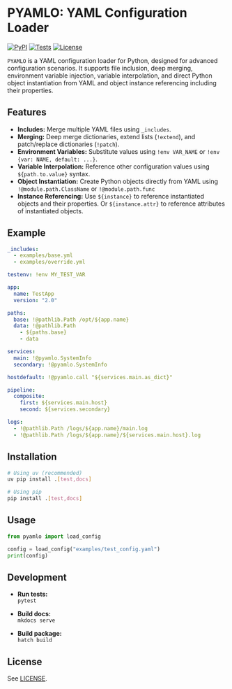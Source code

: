 # PYAMLO: YAML Configuration Loader

[![PyPI](https://img.shields.io/pypi/v/pyamlo?color=0&label=pypi%20package)](https://pypi.org/project/pyamlo/)
[![Tests](https://github.com/martvanrijthoven/pyamlo/actions/workflows/test.yml/badge.svg)](https://github.com/martvanrijthoven/pyamlo/actions/workflows/test.yml)
[![License](https://img.shields.io/github/license/martvanrijthoven/pyamlo)](https://github.com/martvanrijthoven/pyamlo/blob/main/LICENSE)

`PYAMLO` is a  YAML configuration loader for Python, designed for advanced configuration scenarios. It supports file inclusion, deep merging, environment variable injection, variable interpolation, and direct Python object instantiation from YAML and object instance referencing including their properties.

## Features

- **Includes:** Merge multiple YAML files using `_includes`.
- **Merging:** Deep merge dictionaries, extend lists (`!extend`), and patch/replace dictionaries (`!patch`).
- **Environment Variables:** Substitute values using `!env VAR_NAME` or `!env {var: NAME, default: ...}`.
- **Variable Interpolation:** Reference other configuration values using `${path.to.value}` syntax.
- **Object Instantiation:** Create Python objects directly from YAML using `!@module.path.ClassName` or `!@module.path.func`
- **Instance Referencing:** Use `${instance}` to reference instantiated objects and their properties. Or `${instance.attr}` to reference attributes of instantiated objects.

## Example

```yaml
_includes:
  - examples/base.yml
  - examples/override.yml

testenv: !env MY_TEST_VAR

app:
  name: TestApp
  version: "2.0"

paths:
  base: !@pathlib.Path /opt/${app.name}
  data: !@pathlib.Path
    - ${paths.base}
    - data

services:
  main: !@pyamlo.SystemInfo
  secondary: !@pyamlo.SystemInfo

hostdefault: !@pyamlo.call "${services.main.as_dict}" 

pipeline:
  composite:
    first: ${services.main.host}
    second: ${services.secondary}

logs:
  - !@pathlib.Path /logs/${app.name}/main.log
  - !@pathlib.Path /logs/${app.name}/${services.main.host}.log
```

## Installation

```bash
# Using uv (recommended)
uv pip install .[test,docs]

# Using pip
pip install .[test,docs]
```

## Usage

```python
from pyamlo import load_config

config = load_config("examples/test_config.yaml")
print(config)
```

## Development

- **Run tests:**  
  `pytest`

- **Build docs:**  
  `mkdocs serve`

- **Build package:**  
  `hatch build`

## License

See [LICENSE](LICENSE).